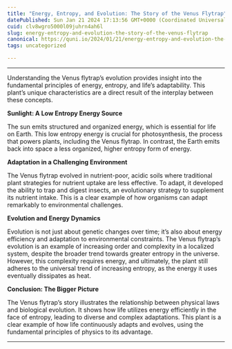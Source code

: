 ```yaml
---
title: "Energy, Entropy, and Evolution: The Story of the Venus Flytrap"
datePublished: Sun Jan 21 2024 17:13:56 GMT+0000 (Coordinated Universal Time)
cuid: clv8wgro5000l09juhrn4ah6l
slug: energy-entropy-and-evolution-the-story-of-the-venus-flytrap
canonical: https://quni.io/2024/01/21/energy-entropy-and-evolution-the-story-of-the-venus-flytrap/
tags: uncategorized

---
```


* * *

Understanding the Venus flytrap’s evolution provides insight into the fundamental principles of energy, entropy, and life’s adaptability. This plant’s unique characteristics are a direct result of the interplay between these concepts.

**Sunlight: A Low Entropy Energy Source**

The sun emits structured and organized energy, which is essential for life on Earth. This low entropy energy is crucial for photosynthesis, the process that powers plants, including the Venus flytrap. In contrast, the Earth emits back into space a less organized, higher entropy form of energy.

**Adaptation in a Challenging Environment**

The Venus flytrap evolved in nutrient-poor, acidic soils where traditional plant strategies for nutrient uptake are less effective. To adapt, it developed the ability to trap and digest insects, an evolutionary strategy to supplement its nutrient intake. This is a clear example of how organisms can adapt remarkably to environmental challenges.

**Evolution and Energy Dynamics**

Evolution is not just about genetic changes over time; it’s also about energy efficiency and adaptation to environmental constraints. The Venus flytrap’s evolution is an example of increasing order and complexity in a localized system, despite the broader trend towards greater entropy in the universe. However, this complexity requires energy, and ultimately, the plant still adheres to the universal trend of increasing entropy, as the energy it uses eventually dissipates as heat.

**Conclusion: The Bigger Picture**

The Venus flytrap’s story illustrates the relationship between physical laws and biological evolution. It shows how life utilizes energy efficiently in the face of entropy, leading to diverse and complex adaptations. This plant is a clear example of how life continuously adapts and evolves, using the fundamental principles of physics to its advantage.

* * *